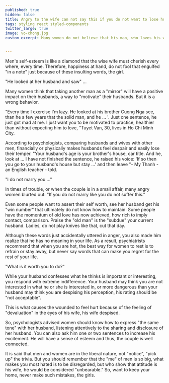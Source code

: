 ```yaml
---
published: true
hidden: false
title: Angry to the wife can not say this if you do not want to lose husband
tags: styling react styled-components
twitter_large: true
image: vo-chong.jpg
custom_excerpt: Many women do not believe that his man, who loves his wife, is very good at ignoring his wife's faults but just for a sentence to hit the "grave" narcissism that can kick him.


---
```


Men's self-esteem is like a diamond that the wise wife must cherish every where, every time. Therefore, happiness at hand, do not fool that engulfed "in a note" just because of these insulting words, the girl.

"He looked at her husband and saw" ...

Many women think that taking another man as a "mirror" will have a positive impact on their husbands, a way to "motivate" their husbands. But it is a wrong behavior.

"Every time I exercise I'm lazy. He looked at his brother Cuong Nga see, than he a few years that the solid man, and he ... '. Just one sentence, he just got mad at me. I just want you to be motivated to practice, healthier than without expecting him to love, "Tuyet Van, 30, lives in Ho Chi Minh City.

According to psychologists, comparing husbands and wives with other men, financially or physically makes husbands feel despair and easily lose their temper. "Your husband's age is your brother's house, car title. And he, look at ... I have not finished the sentence, he raised his voice: 'If so then you go to your husband's house but stay ...' and then leave "- My Thanh - an English teacher - told.

"I do not marry you ..."

In times of trouble, or when the couple is in a small affair, many angry women blurted out: "If you do not marry like you do not suffer this."

Even some people want to assert their self worth, see her husband get his "win number" that ultimately do not know how to maintain. Some people have the momentum of old love has now achieved, how rich to imply contact, comparison. Praise the "old man" is the "subdue" your current husband. Ladies, do not play knives like that, cut that day.

Although these words just accidentally uttered in anger, you also made him realize that he has no meaning in your life. As a result, psychiatrists recommend that when you are hot, the best way for women to rest is to refrain or stay away, but never say words that can make you regret for the rest of your life.

"What is it worth you to do?"

While your husband confesses what he thinks is important or interesting, you respond with extreme indifference. Your husband may think you are not interested in what he or she is interested in, or more dangerous than your husband may think you are despising his perception, his rating should be "not acceptable".

This is what causes the wounded to feel hurt because of the feeling of "devaluation" in the eyes of his wife, his wife despised.

So, psychologists advised women should know how to express "the same tone" with her husband, listening attentively to the sharing and disclosure of her husband. You can also ask him one or two sentences to increase his excitement. He will have a sense of esteem and thus, the couple is well connected.

It is said that men and women are in the liberal nature, not "notice", "pick up" the trivia. But you should remember that the "me" of men is so big, what makes you most hated is to be disregarded, but who show that attitude is his wife, he would be considered "unbearable." So, want to keep your home, never make such mistakes, the girls.

